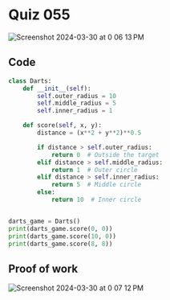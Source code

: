# Quiz 055
<img width="max" alt="Screenshot 2024-03-30 at 0 06 13 PM" src="https://github.com/hasmhib/unit3-2024/assets/142870448/4963c1d8-45fa-40a6-9aa1-2185a95830f5">

## Code

```py
class Darts:
    def __init__(self):
        self.outer_radius = 10
        self.middle_radius = 5
        self.inner_radius = 1

    def score(self, x, y):
        distance = (x**2 + y**2)**0.5

        if distance > self.outer_radius:
            return 0  # Outside the target
        elif distance > self.middle_radius:
            return 1  # Outer circle
        elif distance > self.inner_radius:
            return 5  # Middle circle
        else:
            return 10  # Inner circle


darts_game = Darts()
print(darts_game.score(0, 0))
print(darts_game.score(10, 0))
print(darts_game.score(8, 8)) 
```

## Proof of work
<img width="max" alt="Screenshot 2024-03-30 at 0 07 12 PM" src="https://github.com/hasmhib/unit3-2024/assets/142870448/c605cd8b-fcf7-44fe-a759-302f3241f035">

